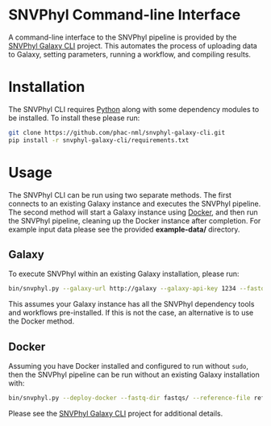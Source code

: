 # SNVPhyl Command-line Interface

A command-line interface to the SNVPhyl pipeline is provided by the [SNVPhyl Galaxy CLI][] project.  This automates the process of uploading data to Galaxy, setting parameters, running a workflow, and compiling results.

# Installation

The SNVPhyl CLI requires [Python][] along with some dependency modules to be installed.  To install these please run:

```bash
git clone https://github.com/phac-nml/snvphyl-galaxy-cli.git
pip install -r snvphyl-galaxy-cli/requirements.txt
```

# Usage

The SNVPhyl CLI can be run using two separate methods.  The first connects to an existing Galaxy instance and executes the SNVPhyl pipeline.  The second method will start a Galaxy instance using [Docker][], and then run the SNVPhyl pipeline, cleaning up the Docker instance after completion.  For example input data please see the provided **example-data/** directory.

## Galaxy

To execute SNVPhyl within an existing Galaxy installation, please run:

```bash
bin/snvphyl.py --galaxy-url http://galaxy --galaxy-api-key 1234 --fastq-dir fastqs/ --reference-file reference.fasta --output-dir output
```

This assumes your Galaxy instance has all the SNVPhyl dependency tools and workflows pre-installed.  If this is not the case, an alternative is to use the Docker method.

## Docker

Assuming you have Docker installed and configured to run without `sudo`, then the SNVPhyl pipeline can be run without an existing Galaxy installation with:

```bash
bin/snvphyl.py --deploy-docker --fastq-dir fastqs/ --reference-file reference.fasta --output-dir output1
```

Please see the [SNVPhyl Galaxy CLI][] project for additional details.

[SNVPhyl Galaxy CLI]: https://github.com/phac-nml/snvphyl-galaxy-cli
[Python]: https://www.python.org/
[Docker]: https://www.docker.com/
